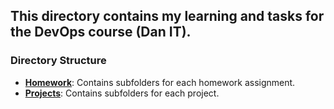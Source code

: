 ## This directory contains my learning and tasks for the DevOps course (Dan IT).

### Directory Structure
- **[Homework](https://github.com/sashaloven/dan_it_homework/tree/main/Homework)**: Contains subfolders for each homework assignment.
- **[Projects](https://github.com/sashaloven/dan_it_homework/tree/main/Projects)**: Contains subfolders for each project.


